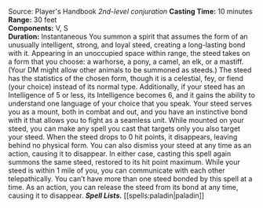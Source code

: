 Source: Player's Handbook
*2nd-level conjuration*
**Casting Time:** 10 minutes  
**Range:** 30 feet  
**Components:** V, S  
**Duration:** Instantaneous
You summon a spirit that assumes the form of an unusually intelligent, strong, and loyal steed, creating a long-lasting bond with it. Appearing in an unoccupied space within range, the steed takes on a form that you choose: a warhorse, a pony, a camel, an elk, or a mastiff. (Your DM might allow other animals to be summoned as steeds.) The steed has the statistics of the chosen form, though it is a celestial, fey, or fiend (your choice) instead of its normal type. Additionally, if your steed has an Intelligence of 5 or less, its Intelligence becomes 6, and it gains the ability to understand one language of your choice that you speak.
Your steed serves you as a mount, both in combat and out, and you have an instinctive bond with it that allows you to fight as a seamless unit. While mounted on your steed, you can make any spell you cast that targets only you also target your steed.
When the steed drops to 0 hit points, it disappears, leaving behind no physical form. You can also dismiss your steed at any time as an action, causing it to disappear. In either case, casting this spell again summons the same steed, restored to its hit point maximum.
While your steed is within 1 mile of you, you can communicate with each other telepathically. You can’t have more than one steed bonded by this spell at a time. As an action, you can release the steed from its bond at any time, causing it to disappear.
***Spell Lists.*** [[spells:paladin|paladin]]